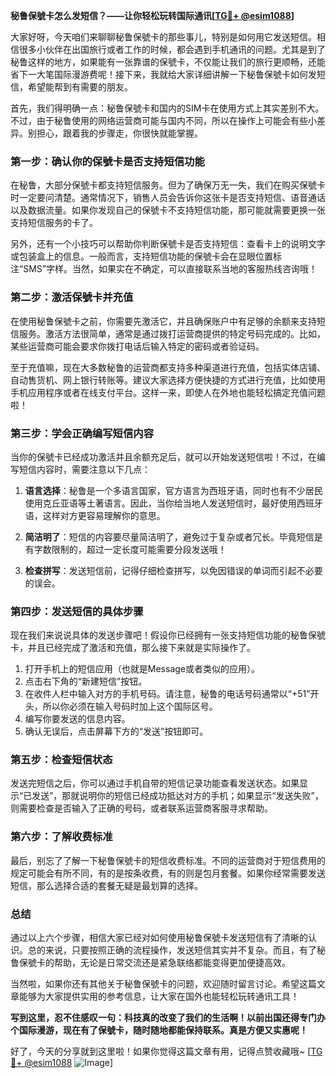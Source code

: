 **秘鲁保號卡怎么发短信？——让你轻松玩转国际通讯[[TG💪+ @esim1088](https://t.me/s/esim1088)]**

大家好呀，今天咱们来聊聊秘鲁保號卡的那些事儿，特别是如何用它发送短信。相信很多小伙伴在出国旅行或者工作的时候，都会遇到手机通讯的问题。尤其是到了秘鲁这样的地方，如果能有一张靠谱的保號卡，不仅能让我们的旅行更顺畅，还能省下一大笔国际漫游费呢！接下来，我就给大家详细讲解一下秘鲁保號卡如何发短信，希望能帮到有需要的朋友。

首先，我们得明确一点：秘鲁保號卡和国内的SIM卡在使用方式上其实差别不大。不过，由于秘鲁使用的网络运营商可能与国内不同，所以在操作上可能会有些小差异。别担心，跟着我的步骤走，你很快就能掌握。

### **第一步：确认你的保號卡是否支持短信功能**

在秘鲁，大部分保號卡都支持短信服务。但为了确保万无一失，我们在购买保號卡时一定要问清楚。通常情况下，销售人员会告诉你这张卡是否支持短信、语音通话以及数据流量。如果你发现自己的保號卡不支持短信功能，那可能就需要更换一张支持短信服务的卡了。

另外，还有一个小技巧可以帮助你判断保號卡是否支持短信：查看卡上的说明文字或包装盒上的信息。一般而言，支持短信功能的保號卡会在显眼位置标注“SMS”字样。当然，如果实在不确定，可以直接联系当地的客服热线咨询哦！

### **第二步：激活保號卡并充值**

在使用秘鲁保號卡之前，你需要先激活它，并且确保账户中有足够的余额来支持短信服务。激活方法很简单，通常是通过拨打运营商提供的特定号码完成的。比如，某些运营商可能会要求你拨打电话后输入特定的密码或者验证码。

至于充值嘛，现在大多数秘鲁的运营商都支持多种渠道进行充值，包括实体店铺、自动售货机、网上银行转账等。建议大家选择方便快捷的方式进行充值，比如使用手机应用程序或者在线支付平台。这样一来，即使人在外地也能轻松搞定充值问题啦！

### **第三步：学会正确编写短信内容**

当你的保號卡已经成功激活并且余额充足后，就可以开始发送短信啦！不过，在编写短信内容时，需要注意以下几点：

1. **语言选择**：秘鲁是一个多语言国家，官方语言为西班牙语，同时也有不少居民使用克丘亚语等土著语言。因此，当你给当地人发送短信时，最好使用西班牙语，这样对方更容易理解你的意思。
   
2. **简洁明了**：短信的内容要尽量简洁明了，避免过于复杂或者冗长。毕竟短信是有字数限制的，超过一定长度可能需要分段发送哦！

3. **检查拼写**：发送短信前，记得仔细检查拼写，以免因错误的单词而引起不必要的误会。

### **第四步：发送短信的具体步骤**

现在我们来说说具体的发送步骤吧！假设你已经拥有一张支持短信功能的秘鲁保號卡，并且已经完成了激活和充值，那么接下来就是实际操作了。

1. 打开手机上的短信应用（也就是Message或者类似的应用）。
2. 点击右下角的“新建短信”按钮。
3. 在收件人栏中输入对方的手机号码。请注意，秘鲁的电话号码通常以“+51”开头，所以你必须在输入号码时加上这个国际区号。
4. 编写你要发送的信息内容。
5. 确认无误后，点击屏幕下方的“发送”按钮即可。

### **第五步：检查短信状态**

发送完短信之后，你可以通过手机自带的短信记录功能查看发送状态。如果显示“已发送”，那就说明你的短信已经成功抵达对方的手机；如果显示“发送失败”，则需要检查是否输入了正确的号码，或者联系运营商客服寻求帮助。

### **第六步：了解收费标准**

最后，别忘了了解一下秘鲁保號卡的短信收费标准。不同的运营商对于短信费用的规定可能会有所不同，有的是按条收费，有的则是包月套餐。如果你经常需要发送短信，那么选择合适的套餐无疑是最划算的选择。

### **总结**

通过以上六个步骤，相信大家已经对如何使用秘鲁保號卡发送短信有了清晰的认识。总的来说，只要按照正确的流程操作，发送短信其实并不复杂。而且，有了秘鲁保號卡的帮助，无论是日常交流还是紧急联络都能变得更加便捷高效。

当然啦，如果你还有其他关于秘鲁保號卡的问题，欢迎随时留言讨论。希望这篇文章能够为大家提供实用的参考信息，让大家在国外也能轻松玩转通讯工具！

**写到这里，忍不住感叹一句：科技真的改变了我们的生活啊！以前出国还得专门办个国际漫游，现在有了保號卡，随时随地都能保持联系。真是方便又实惠呢！**

好了，今天的分享就到这里啦！如果你觉得这篇文章有用，记得点赞收藏哦~ [[TG💪+ @esim1088](https://t.me/s/esim1088) ![Image](https://i.postimg.cc/4NQfJmqS/Snipaste-2025-05-13-00-14-12.png)]